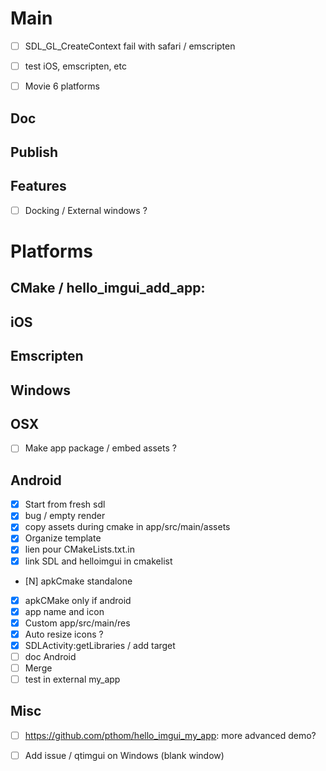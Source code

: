 # Main
* [ ] SDL_GL_CreateContext fail with safari / emscripten
* [ ] test iOS, emscripten, etc
* [ ] Movie 6 platforms


## Doc

## Publish

## Features
* [ ] Docking / External windows ?


# Platforms

## CMake / hello_imgui_add_app:
     
## iOS

## Emscripten


## Windows

## OSX
* [ ] Make app package / embed assets ?

## Android
* [X] Start from fresh sdl
* [X] bug / empty render
* [X] copy assets during cmake
      in app/src/main/assets
* [X] Organize template
* [X] lien pour CMakeLists.txt.in 
* [X] link SDL and helloimgui in cmakelist
* [N] apkCmake standalone
* [X] apkCMake only if android
* [X] app name and icon
* [X] Custom app/src/main/res
* [X] Auto resize icons ?
* [X] SDLActivity:getLibraries / add target
* [ ] doc Android
* [ ] Merge 
* [ ] test in external my_app

## Misc
* [ ] https://github.com/pthom/hello_imgui_my_app: more advanced demo?
* [ ] Add issue / qtimgui on Windows (blank window)
   
